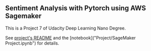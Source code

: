 ## Sentiment Analysis with Pytorch using AWS Sagemaker

This is a Project 7 of Udacity Deep Learning Nano Degree.

See [project's README](Project/README.md) and the [notebook]("Project/SageMaker Project.ipynb") for details.


